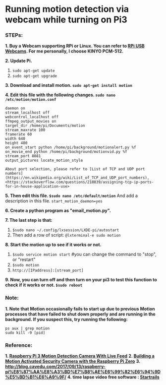 # Running motion detection via webcam while turning on Pi3

### STEPs:

**1. Buy a Webcam supporting RPi or Linux. You can refer to [RPi USB Webcams](https://elinux.org/RPi_USB_Webcams). For me personally, I choose KINYO PCM-512.**

**2. Update Pi.**
   1. `sudo apt-get update`
   2. `sudo apt-get upgrade`

**3. Download and install motion. `sudo apt-get install motion`**
   
**4. Edit this file with the following changes. `sudo nano /etc/motion/motion.conf`**

```
daemon on 
stream_localhost off
webcontrol_localhost off
ffmpeg_output_movies on
target_dir /home/pi/Documents/motion
stream_maxrate 100
framerate 60
width 640
height 480
on_event_start python /home/pi/background/motionalert.py %f
on_movie_end python /home/pi/background/motionvid.py %f
stream_port 8081
output_pictures locate_motion_style
```

    About port selection, please refer to [List of TCP and UDP port numbers](https://en.wikipedia.org/wiki/List_of_TCP_and_UDP_port_numbers), <https://stackoverflow.com/questions/218839/assigning-tcp-ip-ports-for-in-house-application-use>
   
**5. Then edit this file. `$sudo nano /etc/default/motion`**
   And add a description in this file. `start_motion_daemon=yes` 

**6. Create a python program as "email_motion.py".**

**7. The last step is that:**
   1. `$sudo nano ~/.config/lxsession/LXDE-pi/autostart`
   2.  Then add a row of script: `@lxterminal-e sudo motion`

**8. Start the motion up to see if it works or not.**
   1. `$sudo service motion start` #you can change the command to "stop", or "restart"
   3. `$sudo motion`
   2. `http://[IPaddress]:[stream_port]`

**9. Now, you can turn off and then turn on your pi3 to test this function to check if it works or not. `$sudo reboot`**


### Note:
**1. Note that Motion occasionally fails to start up due to previous Motion processes that have failed to shut down properly and are running in the background. If you suspect this, try running the following:**
```
ps aux | grep motion
sudo kill -9 [pid]
````


### Reference:

**1. [Raspberry Pi 3 Motion Detection Camera With Live Feed](https://www.instructables.com/id/Raspberry-Pi-Motion-Detection-Security-Camera/)**
**2. [Building a Motion Activated Security Camera with the Raspberry Pi Zero](https://www.bouvet.no/bouvet-deler/utbrudd/building-a-motion-activated-security-camera-with-the-raspberry-pi-zero)**
**3. <http://blog.cavedu.com/2017/09/13/raspberry-pi%E8%87%AA%E8%A3%BD%E7%B8%AE%E6%99%82%E6%94%9D%E5%BD%B1%E6%A9%9F/>**
**4. time lapse video free software : [Startrails](http://www.startrails.de/html/software.html)**



